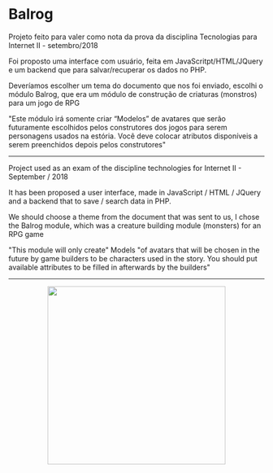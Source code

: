 # Balrog

Projeto feito para valer como nota da prova da disciplina Tecnologias para Internet II - setembro/2018

Foi proposto uma interface com usuário, feita em JavaScritpt/HTML/JQuery e um backend que para salvar/recuperar os dados no PHP.

Deveríamos escolher um tema do documento que nos foi enviado, escolhi o módulo Balrog, que era um módulo de construção de criaturas (monstros) para um jogo de RPG

"Este módulo irá somente criar “Modelos” de avatares que serão futuramente escolhidos pelos construtores dos jogos para serem personagens usados na estória. 
Você deve colocar atributos disponíveis a serem preenchidos depois pelos construtores"

<hr>

Project used as an exam of the discipline technologies for Internet II - September / 2018

It has been proposed a user interface, made in JavaScript / HTML / JQuery and a backend that to save / search data in PHP.

We should choose a theme from the document that was sent to us, I chose the Balrog module, which was a creature building module (monsters) for an RPG game

"This module will only create" Models "of avatars that will be chosen in the future by game builders to be characters used in the story.
You should put available attributes to be filled in afterwards by the builders"

<hr>

<p align="center">
<img src="https://i.imgur.com/na5TrYc.png" width="350">
</p>
